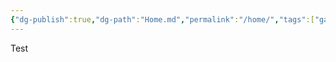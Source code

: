```yaml
---
{"dg-publish":true,"dg-path":"Home.md","permalink":"/home/","tags":["gardenEntry"],"noteIcon":"","created":"2024-11-13T02:41:04.109+09:00","updated":"2024-11-13T02:44:30.272+09:00"}
---
```


Test